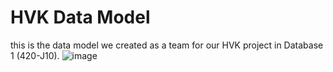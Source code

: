 # HVK Data Model
this is the data model we created as a team for our HVK project in Database 1 (420-J10).
![image](https://user-images.githubusercontent.com/34464977/235779550-e4b67a25-8e2d-4792-b0e4-c20007e52f93.png)
